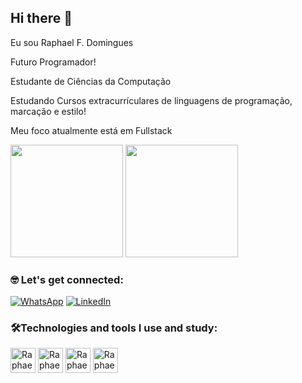 ## Hi there 👋

Eu sou Raphael F. Domingues

Futuro Programador!

Estudante de Ciências da Computação

Estudando Cursos extracurrículares de linguagens de programação, marcação e estilo!

Meu foco atualmente está em Fullstack

<div>
     <img height="180em" src="https://github-readme-stats.vercel.app/api?username=raphaeldomingues&show_icons=true&theme=tokyonight"/>
     <img height="180em" src="https://github-readme-stats.vercel.app/api/top-langs/?username=raphaeldomingues&layout=compact&theme=tokyonight"/>
</div>

### 🤓 Let's get connected:

[![WhatsApp](https://img.shields.io/badge/WhatsApp-25D366?style=for-the-badge&logo=whatsapp&logoColor=white
)](https://api.whatsapp.com/send?phone=5541998530650)
[![LinkedIn](https://img.shields.io/badge/LinkedIn-0077B5?style=for-the-badge&logo=linkedin&logoColor=white
)](https://www.linkedin.com/in/raphael-f-domingues/)

### 🛠️Technologies and tools I use and study:

<div>
  <img align="center" alt="Raphael-html" height="40" widht="40" src="https://cdn.jsdelivr.net/gh/devicons/devicon/icons/html5/html5-original.svg"/>
  <img align="center" alt="Raphael-css" height="40" widht="40" src="https://cdn.jsdelivr.net/gh/devicons/devicon/icons/css3/css3-original.svg"/>
  <img align="center" alt="Raphael-js" height="40" widht="40" src="https://cdn.jsdelivr.net/gh/devicons/devicon/icons/javascript/javascript-original.svg"/>
  <img align="center" alt="Raphael-ruby" height="40" widht="40" src="https://cdn.jsdelivr.net/gh/devicons/devicon/icons/ruby/ruby-original.svg"/>
</div>
